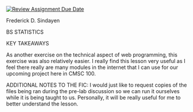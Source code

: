 [![Review Assignment Due Date](https://classroom.github.com/assets/deadline-readme-button-22041afd0340ce965d47ae6ef1cefeee28c7c493a6346c4f15d667ab976d596c.svg)](https://classroom.github.com/a/nWQdyJGq)

Frederick D. Sindayen

BS STATISTICS

KEY TAKEAWAYS

As another exercise on the technical aspect of web programming, this exercise was also relatively easier. I really find this lesson very useful as I feel there really are
many modules in the internet that I can use for our upcoming project here in CMSC 100.

ADDITIONAL NOTES TO THE FIC: I would just like to request copies of the files being ran during the pre-lab discussion so we can run it ourselves while it is being taught to us.
Personally, it will be really useful for me to better understand the lesson. 
